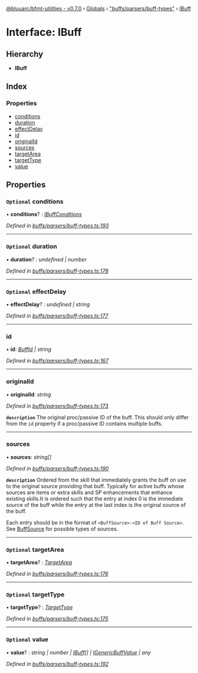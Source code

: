[@bluuarc/bfmt-utilities - v0.7.0](../README.md) › [Globals](../globals.md) › ["buffs/parsers/buff-types"](../modules/_buffs_parsers_buff_types_.md) › [IBuff](_buffs_parsers_buff_types_.ibuff.md)

# Interface: IBuff

## Hierarchy

* **IBuff**

## Index

### Properties

* [conditions](_buffs_parsers_buff_types_.ibuff.md#optional-conditions)
* [duration](_buffs_parsers_buff_types_.ibuff.md#optional-duration)
* [effectDelay](_buffs_parsers_buff_types_.ibuff.md#optional-effectdelay)
* [id](_buffs_parsers_buff_types_.ibuff.md#id)
* [originalId](_buffs_parsers_buff_types_.ibuff.md#originalid)
* [sources](_buffs_parsers_buff_types_.ibuff.md#sources)
* [targetArea](_buffs_parsers_buff_types_.ibuff.md#optional-targetarea)
* [targetType](_buffs_parsers_buff_types_.ibuff.md#optional-targettype)
* [value](_buffs_parsers_buff_types_.ibuff.md#optional-value)

## Properties

### `Optional` conditions

• **conditions**? : *[IBuffConditions](_buffs_parsers_buff_types_.ibuffconditions.md)*

*Defined in [buffs/parsers/buff-types.ts:193](https://github.com/BluuArc/bfmt-utilities/blob/master/src/buffs/parsers/buff-types.ts#L193)*

___

### `Optional` duration

• **duration**? : *undefined | number*

*Defined in [buffs/parsers/buff-types.ts:178](https://github.com/BluuArc/bfmt-utilities/blob/master/src/buffs/parsers/buff-types.ts#L178)*

___

### `Optional` effectDelay

• **effectDelay**? : *undefined | string*

*Defined in [buffs/parsers/buff-types.ts:177](https://github.com/BluuArc/bfmt-utilities/blob/master/src/buffs/parsers/buff-types.ts#L177)*

___

###  id

• **id**: *[BuffId](../enums/_buffs_parsers_buff_types_.buffid.md) | string*

*Defined in [buffs/parsers/buff-types.ts:167](https://github.com/BluuArc/bfmt-utilities/blob/master/src/buffs/parsers/buff-types.ts#L167)*

___

###  originalId

• **originalId**: *string*

*Defined in [buffs/parsers/buff-types.ts:173](https://github.com/BluuArc/bfmt-utilities/blob/master/src/buffs/parsers/buff-types.ts#L173)*

**`description`** The original proc/passive ID of the buff. This should only differ from the `id`
property if a proc/passive ID contains multiple buffs.

___

###  sources

• **sources**: *string[]*

*Defined in [buffs/parsers/buff-types.ts:190](https://github.com/BluuArc/bfmt-utilities/blob/master/src/buffs/parsers/buff-types.ts#L190)*

**`description`** Ordered from the skill that immediately grants the buff on use to
the original source providing that buff. Typically for active buffs whose sources
are items or extra skills and SP enhancements that enhance existing skills.It is
ordered such that the entry at index 0 is the immediate source of the buff while
the entry at the last index is the original source of the buff.

Each entry should be in the format of `<BuffSource>-<ID of Buff Source>`. See [BuffSource](../enums/_buffs_parsers_buff_types_.buffsource.md)
for possible types of sources.

___

### `Optional` targetArea

• **targetArea**? : *[TargetArea](../enums/_datamine_types_.targetarea.md)*

*Defined in [buffs/parsers/buff-types.ts:176](https://github.com/BluuArc/bfmt-utilities/blob/master/src/buffs/parsers/buff-types.ts#L176)*

___

### `Optional` targetType

• **targetType**? : *[TargetType](../enums/_datamine_types_.targettype.md)*

*Defined in [buffs/parsers/buff-types.ts:175](https://github.com/BluuArc/bfmt-utilities/blob/master/src/buffs/parsers/buff-types.ts#L175)*

___

### `Optional` value

• **value**? : *string | number | [IBuff](_buffs_parsers_buff_types_.ibuff.md)[] | [IGenericBuffValue](_buffs_parsers_buff_types_.igenericbuffvalue.md) | any*

*Defined in [buffs/parsers/buff-types.ts:192](https://github.com/BluuArc/bfmt-utilities/blob/master/src/buffs/parsers/buff-types.ts#L192)*
